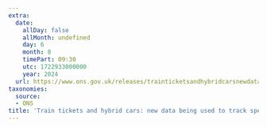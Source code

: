 ```yaml
---
extra:
  date:
    allDay: false
    allMonth: undefined
    day: 6
    month: 8
    timePart: 09:30
    utc: 1722933000000
    year: 2024
  url: https://www.ons.gov.uk/releases/trainticketsandhybridcarsnewdatabeingusedtotrackspendinghabits
taxonomies:
  source:
  - ONS
title: 'Train tickets and hybrid cars: new data being used to track spending habits'
---
```

